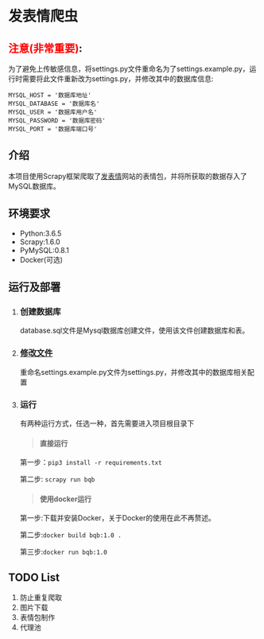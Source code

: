 # 发表情爬虫

## **<font color='red'>注意(非常重要)</font>**:
为了避免上传敏感信息，将settings.py文件重命名为了settings.example.py，运行时需要将此文件重新改为settings.py，并修改其中的数据库信息:
```
MYSQL_HOST = '数据库地址'
MYSQL_DATABASE = '数据库名'
MYSQL_USER = '数据库用户名'
MYSQL_PASSWORD = '数据库密码'
MYSQL_PORT = '数据库端口号'
```
## 介绍
本项目使用Scrapy框架爬取了[发表情](http://www.fabiaoqing.com)网站的表情包，并将所获取的数据存入了MySQL数据库。
## 环境要求
* Python:3.6.5
* Scrapy:1.6.0
* PyMySQL:0.8.1
* Docker(可选)
## 运行及部署
1. ### 创建数据库
    database.sql文件是Mysql数据库创建文件，使用该文件创建数据库和表。
2. ### [修改文件](#注意非常重要)
    重命名settings.example.py文件为settings.py，并修改其中的数据库相关配置
3. ### 运行
    有两种运行方式，任选一种，首先需要进入项目根目录下
    >#### 直接运行
    第一步：`pip3 install -r requirements.txt`
    
    第二步: `scrapy run bqb`
    > #### 使用docker运行
    第一步:下载并安装Docker，关于Docker的使用在此不再赘述。
    
    第二步:`docker build bqb:1.0 .`
    
    第三步:`docker run bqb:1.0`

## TODO List
1. 防止重复爬取
2. 图片下载
3. 表情包制作
4. 代理池